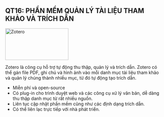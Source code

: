 <h2>
 QT16: PHẦN MỀM QUẢN LÝ TÀI LIỆU THAM KHẢO VÀ TRÍCH DẪN
</h2>

<img src="https://blogbibhecparis.files.wordpress.com/2015/04/zotero-logo-520x245.png" alt="Zotero" width="200" height="100" />

Zotero là công cụ hỗ trợ tự động thu thập, quản lý và trích dẫn. Zotero có thể gán file PDF, ghi chú và hình ảnh vào mỗi danh mục tài liệu tham khảo và quản lý chúng thành nhiều mục, từ đó tự động tạo trích dẫn.
- Miễn phí và open-source
- Có plug-in cho trình duyệt web và các công cụ xử lý văn bản, dễ dàng thu thập danh mục từ rất nhiều nguồn.
- Liên tục cập nhật phần mềm cũng như các định dạng trích dẫn.
- Có thể liên lạc trực tiếp với nhà phát triển.
